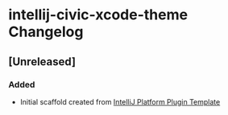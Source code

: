 <!-- Keep a Changelog guide -> https://keepachangelog.com -->

# intellij-civic-xcode-theme Changelog

## [Unreleased]
### Added
- Initial scaffold created from [IntelliJ Platform Plugin Template](https://github.com/JetBrains/intellij-platform-plugin-template)
